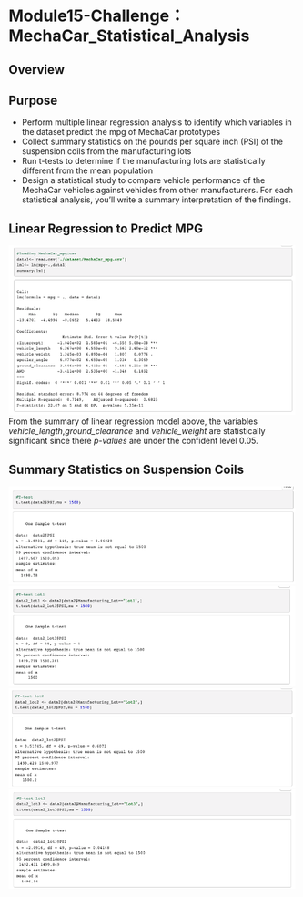 # Module15-Challenge：MechaCar_Statistical_Analysis
## Overview
## Purpose
 - Perform multiple linear regression analysis to identify which variables in the dataset predict the mpg of MechaCar prototypes
 - Collect summary statistics on the pounds per square inch (PSI) of the suspension coils from the manufacturing lots
 - Run t-tests to determine if the manufacturing lots are statistically different from the mean population
 - Design a statistical study to compare vehicle performance of the MechaCar vehicles against vehicles from other manufacturers. For each statistical analysis, you’ll write a summary interpretation of the findings.
## Linear Regression to Predict MPG
![linear_regression](https://github.com/cffhr99/Module15-Challenge/blob/main/images/linear.png?raw=true)  
From the summary of linear regression model above, the variables *vehicle_length*,*ground_clearance* and *vehicle_weight* are statistically significant since there *p-values* are under the confident level 0.05.
## Summary Statistics on Suspension Coils
![t.test_overall](https://github.com/cffhr99/Module15-Challenge/blob/main/images/T_test1.png?raw=true)  
![t.test_lot1](https://github.com/cffhr99/Module15-Challenge/blob/main/images/T_test2.png?raw=true)  
![t.test_lot2](https://github.com/cffhr99/Module15-Challenge/blob/main/images/T_test3.png?raw=true)  
![t.test_lot3](https://github.com/cffhr99/Module15-Challenge/blob/main/images/T_test4.png?raw=true)  
